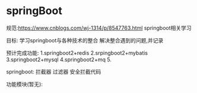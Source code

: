 # springBoot

规范:https://www.cnblogs.com/wj-1314/p/8547763.html
springboot相关学习

目标:
学习springboot与各种技术的整合
解决整合遇到的问题,并记录

预计完成功能:
1.springboot2+redis
2.srpingboot2+mybatis
3.springboot2+mysql
4.springboot2+mq
5.


springboot:
拦截器
过滤器
安全拦截代码


功能模块(暂无):
